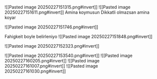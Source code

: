 ![[Pasted image 20250227151315.png#invert]]
![[Pasted image 20250227151611.png#invert]]
Amina koymusun                                                     Dikkatli olmazsan amina koyar

![[Pasted image 20250227151746.png#invert]]

Fahigkeit boyle belirleniyo
![[Pasted image 20250227151848.png#invert]]

![[Pasted image 20250227152323.png#invert]]

![[Pasted image 20250227153540.png#invert]]
![[Pasted image 20250227160205.png#invert]]
![[Pasted image 20250227161007.png#invert]]
![[Pasted image 20250227161030.png#invert]]
